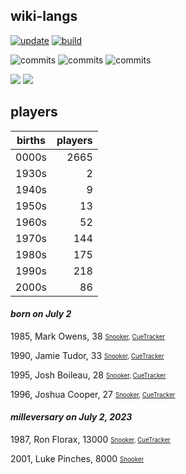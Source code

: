 ## wiki-langs
[![update](https://github.com/dreamerminsk/wiki-langs/actions/workflows/update-tables.yml/badge.svg)](https://github.com/dreamerminsk/wiki-langs/actions/workflows/update-tables.yml)
[![build](https://github.com/dreamerminsk/wiki-langs/actions/workflows/build.yml/badge.svg)](https://github.com/dreamerminsk/wiki-langs/actions/workflows/build.yml)

![commits](https://img.shields.io/github/commit-activity/y/dreamerminsk/wiki-langs)
![commits](https://img.shields.io/github/commit-activity/m/dreamerminsk/wiki-langs)
![commits](https://img.shields.io/github/commit-activity/w/dreamerminsk/wiki-langs)

![](https://img.shields.io/github/languages/code-size/dreamerminsk/wiki-langs)
![](https://img.shields.io/github/repo-size/dreamerminsk/wiki-langs)

## players
| births | players |
| :----: | ------: |
| 0000s | 2665 |
| 1930s | 2 |
| 1940s | 9 |
| 1950s | 13 |
| 1960s | 52 |
| 1970s | 144 |
| 1980s | 175 |
| 1990s | 218 |
| 2000s | 86 |

#### ***born on July  2***
1985, Mark Owens, 38 <sub><sup>[Snooker](http://www.snooker.org/res/index.asp?player=706), [CueTracker](http://cuetracker.net/Players/mark-owens/)</sup></sub>

1990, Jamie Tudor, 33 <sub><sup>[Snooker](http://www.snooker.org/res/index.asp?player=2774), [CueTracker](http://cuetracker.net/Players/jamie-tudor/)</sup></sub>

1995, Josh Boileau, 28 <sub><sup>[Snooker](http://www.snooker.org/res/index.asp?player=762), [CueTracker](http://cuetracker.net/Players/josh-boileau/)</sup></sub>

1996, Joshua Cooper, 27 <sub><sup>[Snooker](http://www.snooker.org/res/index.asp?player=1421), [CueTracker](http://cuetracker.net/Players/joshua-cooper/)</sup></sub>


#### ***milleversary on July  2, 2023***
1987, Ron Florax, 13000 <sub><sup>[Snooker](http://www.snooker.org/res/index.asp?player=632), [CueTracker](http://cuetracker.net/Players/ron-florax/)</sup></sub>

2001, Luke Pinches, 8000 <sub><sup>[Snooker](http://www.snooker.org/res/index.asp?player=2081)</sup></sub>



